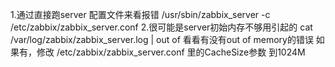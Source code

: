 1.通过直接跑server 配置文件来看报错
	/usr/sbin/zabbix_server -c /etc/zabbix/zabbix_server.conf
2.很可能是server初始内存不够用引起的
	cat /var/log/zabbix/zabbix_server.log | out of
  看看有没有out of memory的错误
  如果有，修改	/etc/zabbix/zabbix_server.conf 里的CacheSize参数 到1024M